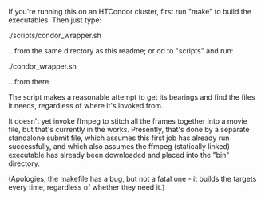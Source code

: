 If you're running this on an HTCondor cluster, first run "make" to build the
executables.  Then just type:

   ./scripts/condor_wrapper.sh

...from the same directory as this readme; or cd to "scripts" and run:

   ./condor_wrapper.sh

...from there.

The script makes a reasonable attempt to get its bearings and find the files it
needs, regardless of where it's invoked from.

It doesn't yet invoke ffmpeg to stitch all the frames together into a movie
file, but that's currently in the works.  Presently, that's done by a separate
standalone submit file, which assumes this first job has already run
successfully, and which also assumes the ffmpeg (statically linked) executable
has already been downloaded and placed into the "bin" directory.

(Apologies, the makefile has a bug, but not a fatal one - it builds the targets
every time, regardless of whether they need it.)
